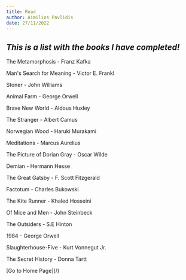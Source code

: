 ```yaml
---
title: Read
author: Aimilios Pavlidis
date: 27/11/2022
---
```


## ***This is a list with the books I have completed!***

The Metamorphosis - Franz Kafka

Man's Search for Meaning - Victor E. Frankl

Stoner - John Williams

Animal Farm - George Orwell

Brave New World - Aldous Huxley

The Stranger - Albert Camus

Norwegian Wood - Haruki Murakami

Meditations - Marcus Aurelius

The Picture of Dorian Gray - Oscar Wilde

Demian - Hermann Hesse

The Great Gatsby - F. Scott Fitzgerald

Factotum - Charles Bukowski

The Kite Runner - Khaled Hosseini

Of Mice and Men - John Steinbeck

The Outsiders - S.E Hinton

1984 - George Orwell

Slaughterhouse-Five - Kurt Vonnegut Jr.

The Secret History - Donna Tartt

<p id="back">[Go to Home Page](/)</p>

